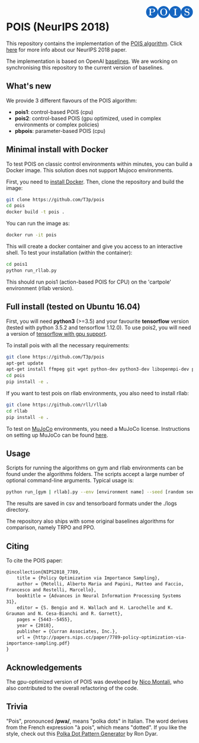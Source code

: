 <img src="data/logo.png" width=25% align="right" />

# POIS (NeurIPS 2018)

This repository contains the implementation of the [POIS algorithm](https://arxiv.org/abs/1809.06098).
Click [here](https://t3p.github.io/NeurIPS/) for more info about our NeurIPS 2018 paper.

The implementation is based on OpenAI [baselines](https://github.com/openai/baselines).
We are working on synchronising this repository to the current version of baselines.

## What's new
We provide 3 different flavours of the POIS algorithm:
- **pois1**: control-based POIS (cpu)
- **pois2**: control-based POIS (gpu optimized, used in complex environments or complex policies)
- **pbpois**: parameter-based POIS (cpu)

## Minimal install with Docker
To test POIS on classic control environments within minutes, you can build a Docker image. This solution does not support Mujoco environments.

First, you need to [install Docker](https://docs.docker.com/get-started/#prepare-your-docker-environment). 
Then, clone the repository and build the image:

```bash
git clone https://github.com/T3p/pois
cd pois
docker build -t pois .
```

You can run the image as:


```bash
docker run -it pois
```

This will create a docker container and give you access to an interactive shell.
To test your installation (within the container):


```bash
cd pois1
python run_rllab.py
```

This should run pois1 (action-based POIS for CPU) on the 'cartpole' environment (rllab version).

## Full install (tested on Ubuntu 16.04)
First, you will need **python3** (>=3.5) and your favourite **tensorflow** version (tested with python 3.5.2 and tensorflow 1.12.0).
To use pois2, you will need a version of [tensorflow with gpu support](https://www.tensorflow.org/install/gpu).

To install pois with all the necessary requirements:

```bash
git clone https://github.com/T3p/pois
apt-get update
apt-get install ffmpeg git wget python-dev python3-dev libopenmpi-dev python-pip zlib1g-dev cmake python-opencv swig
cd pois
pip install -e .
```

If you want to test pois on rllab environments, you also need to install rllab:

```bash
git clone https://github.com/rll/rllab
cd rllab
pip install -e .
```

To test on [MuJoCo](http://www.mujoco.org) environments, you need a MuJoCo license. Instructions on setting up MuJoCo can be found [here](https://github.com/openai/mujoco-py).

## Usage
Scripts for running the algorithms on gym and rllab environments can be found under the algorithms folders. The scripts accept a large number of optional command-line arguments. Typical usage is:

```bash
python run_[gym | rllab].py --env [environment name] --seed [random seed] --policy [nn | linear]
```
The results are saved in csv and tensorboard formats under the ./logs directory.

The repository also ships with some original baselines algorithms for comparison, namely TRPO and PPO.

## Citing
To cite the POIS paper:

    @incollection{NIPS2018_7789,
        title = {Policy Optimization via Importance Sampling},
        author = {Metelli, Alberto Maria and Papini, Matteo and Faccio, Francesco and Restelli, Marcello},
        booktitle = {Advances in Neural Information Processing Systems 31},
        editor = {S. Bengio and H. Wallach and H. Larochelle and K. Grauman and N. Cesa-Bianchi and R. Garnett},
        pages = {5443--5455},
        year = {2018},
        publisher = {Curran Associates, Inc.},
        url = {http://papers.nips.cc/paper/7789-policy-optimization-via-importance-sampling.pdf}
    }
    
 ## Acknowledgements
 The gpu-optimized version of POIS was developed by [Nico Montali](https://github.com/nicomon24), who also contributed to the overall refactoring of the code.

## Trivia
"Pois", pronounced **/pwa/**, means "polka dots" in Italian. The word derives from the French expression "à pois", which means "dotted".
If you like the style, check out this [Polka Dot Pattern Generator](https://rdyar.gitlab.io/background-generator/background-generators/polka-dot-pattern-generator/) by Ron Dyar.
